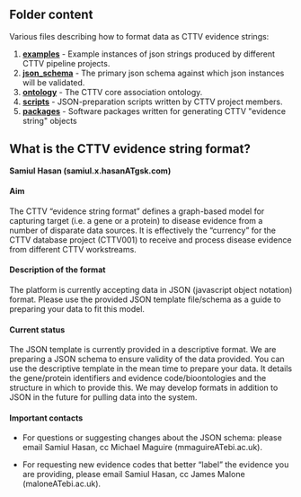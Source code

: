 ## Folder content

Various files describing how to format data as CTTV evidence strings:

1. [**examples**](./examples/)	- Example instances of json strings produced by different CTTV pipeline projects.
1. [**json_schema**](./json_schema/) - The primary json schema against which json instances will be validated.
1. [**ontology**](./ontology/) - The CTTV core association ontology.
1. [**scripts**](./scripts/) - JSON-preparation scripts written by CTTV project members.
1. [**packages**](./packages/) - Software packages written for generating CTTV "evidence string" objects

## What is the CTTV evidence string format?

**Samiul Hasan (samiul.x.hasanATgsk.com)**

#### Aim

The CTTV “evidence string format” defines a graph-based model for capturing target (i.e. a gene or a protein) to disease evidence from a number of disparate data sources. It is effectively the “currency” for the CTTV database project (CTTV001) to receive and process disease evidence from different CTTV workstreams.

#### Description of the format

The platform is currently accepting data in JSON (javascript object notation) format. Please use the provided JSON template file/schema as a guide to preparing your data to fit this model.

#### Current status

The JSON template is currently provided in a descriptive format. We are preparing a JSON schema to ensure validity of the data provided. You can use the descriptive template in the mean time to prepare your data. It details the gene/protein identifiers and evidence code/bioontologies and the structure in which to provide this. We may develop formats in addition to JSON in the future for pulling data into the system.

#### Important contacts

- For questions or suggesting changes about the JSON schema: please email Samiul Hasan, cc Michael Maguire (mmaguireATebi.ac.uk).

- For requesting new evidence codes that better “label” the evidence you are providing, please email Samiul Hasan, cc James Malone (maloneATebi.ac.uk).